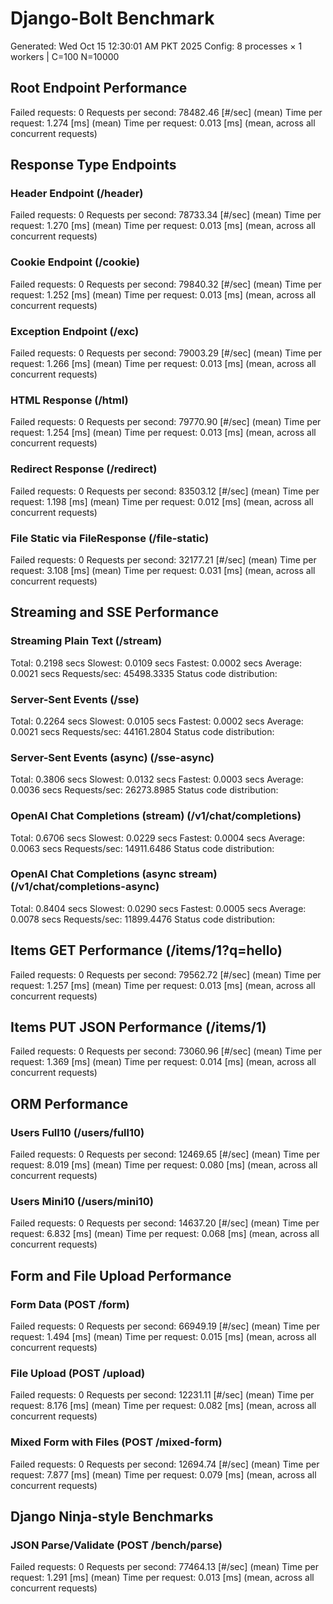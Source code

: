 # Django-Bolt Benchmark
Generated: Wed Oct 15 12:30:01 AM PKT 2025
Config: 8 processes × 1 workers | C=100 N=10000

## Root Endpoint Performance
Failed requests:        0
Requests per second:    78482.46 [#/sec] (mean)
Time per request:       1.274 [ms] (mean)
Time per request:       0.013 [ms] (mean, across all concurrent requests)

## Response Type Endpoints
### Header Endpoint (/header)
Failed requests:        0
Requests per second:    78733.34 [#/sec] (mean)
Time per request:       1.270 [ms] (mean)
Time per request:       0.013 [ms] (mean, across all concurrent requests)
### Cookie Endpoint (/cookie)
Failed requests:        0
Requests per second:    79840.32 [#/sec] (mean)
Time per request:       1.252 [ms] (mean)
Time per request:       0.013 [ms] (mean, across all concurrent requests)
### Exception Endpoint (/exc)
Failed requests:        0
Requests per second:    79003.29 [#/sec] (mean)
Time per request:       1.266 [ms] (mean)
Time per request:       0.013 [ms] (mean, across all concurrent requests)
### HTML Response (/html)
Failed requests:        0
Requests per second:    79770.90 [#/sec] (mean)
Time per request:       1.254 [ms] (mean)
Time per request:       0.013 [ms] (mean, across all concurrent requests)
### Redirect Response (/redirect)
Failed requests:        0
Requests per second:    83503.12 [#/sec] (mean)
Time per request:       1.198 [ms] (mean)
Time per request:       0.012 [ms] (mean, across all concurrent requests)
### File Static via FileResponse (/file-static)
Failed requests:        0
Requests per second:    32177.21 [#/sec] (mean)
Time per request:       3.108 [ms] (mean)
Time per request:       0.031 [ms] (mean, across all concurrent requests)

## Streaming and SSE Performance
### Streaming Plain Text (/stream)
  Total:	0.2198 secs
  Slowest:	0.0109 secs
  Fastest:	0.0002 secs
  Average:	0.0021 secs
  Requests/sec:	45498.3335
Status code distribution:
### Server-Sent Events (/sse)
  Total:	0.2264 secs
  Slowest:	0.0105 secs
  Fastest:	0.0002 secs
  Average:	0.0021 secs
  Requests/sec:	44161.2804
Status code distribution:
### Server-Sent Events (async) (/sse-async)
  Total:	0.3806 secs
  Slowest:	0.0132 secs
  Fastest:	0.0003 secs
  Average:	0.0036 secs
  Requests/sec:	26273.8985
Status code distribution:
### OpenAI Chat Completions (stream) (/v1/chat/completions)
  Total:	0.6706 secs
  Slowest:	0.0229 secs
  Fastest:	0.0004 secs
  Average:	0.0063 secs
  Requests/sec:	14911.6486
Status code distribution:
### OpenAI Chat Completions (async stream) (/v1/chat/completions-async)
  Total:	0.8404 secs
  Slowest:	0.0290 secs
  Fastest:	0.0005 secs
  Average:	0.0078 secs
  Requests/sec:	11899.4476
Status code distribution:

## Items GET Performance (/items/1?q=hello)
Failed requests:        0
Requests per second:    79562.72 [#/sec] (mean)
Time per request:       1.257 [ms] (mean)
Time per request:       0.013 [ms] (mean, across all concurrent requests)

## Items PUT JSON Performance (/items/1)
Failed requests:        0
Requests per second:    73060.96 [#/sec] (mean)
Time per request:       1.369 [ms] (mean)
Time per request:       0.014 [ms] (mean, across all concurrent requests)

## ORM Performance
### Users Full10 (/users/full10)
Failed requests:        0
Requests per second:    12469.65 [#/sec] (mean)
Time per request:       8.019 [ms] (mean)
Time per request:       0.080 [ms] (mean, across all concurrent requests)
### Users Mini10 (/users/mini10)
Failed requests:        0
Requests per second:    14637.20 [#/sec] (mean)
Time per request:       6.832 [ms] (mean)
Time per request:       0.068 [ms] (mean, across all concurrent requests)

## Form and File Upload Performance
### Form Data (POST /form)
Failed requests:        0
Requests per second:    66949.19 [#/sec] (mean)
Time per request:       1.494 [ms] (mean)
Time per request:       0.015 [ms] (mean, across all concurrent requests)
### File Upload (POST /upload)
Failed requests:        0
Requests per second:    12231.11 [#/sec] (mean)
Time per request:       8.176 [ms] (mean)
Time per request:       0.082 [ms] (mean, across all concurrent requests)
### Mixed Form with Files (POST /mixed-form)
Failed requests:        0
Requests per second:    12694.74 [#/sec] (mean)
Time per request:       7.877 [ms] (mean)
Time per request:       0.079 [ms] (mean, across all concurrent requests)

## Django Ninja-style Benchmarks
### JSON Parse/Validate (POST /bench/parse)
Failed requests:        0
Requests per second:    77464.13 [#/sec] (mean)
Time per request:       1.291 [ms] (mean)
Time per request:       0.013 [ms] (mean, across all concurrent requests)
